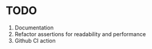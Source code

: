 # TODO

1. Documentation
2. Refactor assertions for readability and performance
3. Github CI action
